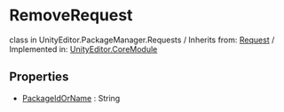 # RemoveRequest
class in UnityEditor.PackageManager.Requests
 / Inherits from: <a href="https://docs.unity3d.com/6000.0/Documentation/ScriptReference/Request.html" target="_blank">Request</a> / Implemented in: <a href="https://docs.unity3d.com/6000.0/Documentation/ScriptReference/UnityEditor.CoreModule.html" target="_blank">UnityEditor.CoreModule</a>
## Properties
- <a href="https://docs.unity3d.com/6000.0/Documentation/ScriptReference/RemoveRequest-PackageIdOrName.html" target="_blank">PackageIdOrName</a> : String
